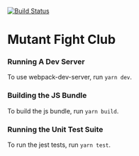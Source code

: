 [![Build Status](https://travis-ci.org/odvios/mutant-fight-club.svg?branch=master)](https://travis-ci.org/odvios/mutant-fight-club)

# Mutant Fight Club

### Running A Dev Server
To use webpack-dev-server, run ```yarn dev```.

### Building the JS Bundle
To build the js bundle, run ```yarn build```.

### Running the Unit Test Suite
To run the jest tests, run ```yarn test```.
